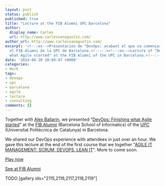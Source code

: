 ```yaml
---
layout: post
status: publish
published: true
title: "Lecture at the FIB Alumni UPC Barcelona"
author:
  display_name: Carles
  url: http://www.carlessanagustin.com/
author_url: http://www.carlessanagustin.com/
excerpt: '<!--:es-->Presentación de "DevOps: acabant el que va començar Agile" en
  el FIB Alumni de la UPC de Barcelona.<!--:--><!--:en-->Lecture of "DevOps: Finishing
  what Agile started" at the FIB Alumni of the UPC in Barcelona.<!--:-->'
date: '2014-04-30 20:00:47 +0000'
categories:
- Work
tags:
- devops
- upc
- barcelona
- agile
- lecture
- consulting
comments: []
---
```

Together with [Alex Ballarín](https://www.linkedin.com/in/alexballarin "Alex Ballarín"), we presented "[DevOps: Finishing what Agile started](http://media.fib.upc.edu/fibtv/streamingmedia/view/22/939 "DevOps: Finishing what Agile started")" at the [FIB Alumni](http://www.fibalumni.net/ "Barcelona School of Informatics") (Barcelona School of Informatics) of the [UPC](http://www.upc.edu/ "Universitat Politècnica de Catalunya") (Universitat Politècnica de Catalunya) in Barcelona.

We shared our DevOps experience with attendees in just over an hour. We gave this lecture at the end of the first course that we together "[AGILE IT MANAGEMENT: SCRUM, DEVOPS, LEAN IT](http://www.talent.upc.edu/esp/professionals/presentacio/codi/527700/agile/management/scrum/devops/lean "AGILE IT MANAGEMENT: SCRUM, DEVOPS, LEAN IT")". More to come soon.

[Play now](mms://fibtv.fib.upc.es/videoteca/20140430-1853_DevOps_acabant_el_que_va_comencar_Agile.wmv?cat=22&vid=939 "Play now on your computer player")

[See at FIB Alumni](http://media.fib.upc.edu/fibtv/streamingmedia/view/22/939 "See at FIB Alumni")

TODO
[gallery ids="2115,2116,2117,2118,2119"]